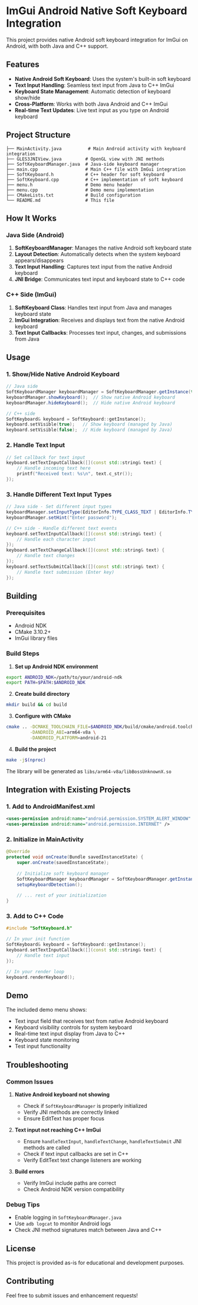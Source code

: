 # ImGui Android Native Soft Keyboard Integration

This project provides native Android soft keyboard integration for ImGui on Android, with both Java and C++ support.

## Features

- **Native Android Soft Keyboard**: Uses the system's built-in soft keyboard
- **Text Input Handling**: Seamless text input from Java to C++ ImGui
- **Keyboard State Management**: Automatic detection of keyboard show/hide
- **Cross-Platform**: Works with both Java Android and C++ ImGui
- **Real-time Text Updates**: Live text input as you type on Android keyboard

## Project Structure

```
├── MainActivity.java          # Main Android activity with keyboard integration
├── GLES3JNIView.java         # OpenGL view with JNI methods
├── SoftKeyboardManager.java  # Java-side keyboard manager
├── main.cpp                  # Main C++ file with ImGui integration
├── SoftKeyboard.h            # C++ header for soft keyboard
├── SoftKeyboard.cpp          # C++ implementation of soft keyboard
├── menu.h                    # Demo menu header
├── menu.cpp                  # Demo menu implementation
├── CMakeLists.txt            # Build configuration
└── README.md                 # This file
```

## How It Works

### Java Side (Android)
1. **SoftKeyboardManager**: Manages the native Android soft keyboard state
2. **Layout Detection**: Automatically detects when the system keyboard appears/disappears
3. **Text Input Handling**: Captures text input from the native Android keyboard
4. **JNI Bridge**: Communicates text input and keyboard state to C++ code

### C++ Side (ImGui)
1. **SoftKeyboard Class**: Handles text input from Java and manages keyboard state
2. **ImGui Integration**: Receives and displays text from the native Android keyboard
3. **Text Input Callbacks**: Processes text input, changes, and submissions from Java

## Usage

### 1. Show/Hide Native Android Keyboard

```java
// Java side
SoftKeyboardManager keyboardManager = SoftKeyboardManager.getInstance(this);
keyboardManager.showKeyboard();  // Show native Android keyboard
keyboardManager.hideKeyboard();  // Hide native Android keyboard
```

```cpp
// C++ side
SoftKeyboard& keyboard = SoftKeyboard::getInstance();
keyboard.setVisible(true);   // Show keyboard (managed by Java)
keyboard.setVisible(false);  // Hide keyboard (managed by Java)
```

### 2. Handle Text Input

```cpp
// Set callback for text input
keyboard.setTextInputCallback([](const std::string& text) {
    // Handle incoming text here
    printf("Received text: %s\n", text.c_str());
});
```

### 3. Handle Different Text Input Types

```java
// Java side - Set different input types
keyboardManager.setInputType(EditorInfo.TYPE_CLASS_TEXT | EditorInfo.TYPE_TEXT_VARIATION_PASSWORD);
keyboardManager.setHint("Enter password");
```

```cpp
// C++ side - Handle different text events
keyboard.setTextInputCallback([](const std::string& text) {
    // Handle each character input
});
keyboard.setTextChangeCallback([](const std::string& text) {
    // Handle text changes
});
keyboard.setTextSubmitCallback([](const std::string& text) {
    // Handle text submission (Enter key)
});
```

## Building

### Prerequisites
- Android NDK
- CMake 3.10.2+
- ImGui library files

### Build Steps

1. **Set up Android NDK environment**
```bash
export ANDROID_NDK=/path/to/your/android-ndk
export PATH=$PATH:$ANDROID_NDK
```

2. **Create build directory**
```bash
mkdir build && cd build
```

3. **Configure with CMake**
```bash
cmake .. -DCMAKE_TOOLCHAIN_FILE=$ANDROID_NDK/build/cmake/android.toolchain.cmake \
         -DANDROID_ABI=arm64-v8a \
         -DANDROID_PLATFORM=android-21
```

4. **Build the project**
```bash
make -j$(nproc)
```

The library will be generated as `libs/arm64-v8a/libBossUnknownX.so`

## Integration with Existing Projects

### 1. Add to AndroidManifest.xml
```xml
<uses-permission android:name="android.permission.SYSTEM_ALERT_WINDOW" />
<uses-permission android:name="android.permission.INTERNET" />
```

### 2. Initialize in MainActivity
```java
@Override
protected void onCreate(Bundle savedInstanceState) {
    super.onCreate(savedInstanceState);
    
    // Initialize soft keyboard manager
    SoftKeyboardManager keyboardManager = SoftKeyboardManager.getInstance(this);
    setupKeyboardDetection();
    
    // ... rest of your initialization
}
```

### 3. Add to C++ Code
```cpp
#include "SoftKeyboard.h"

// In your init function
SoftKeyboard& keyboard = SoftKeyboard::getInstance();
keyboard.setTextInputCallback([](const std::string& text) {
    // Handle text input
});

// In your render loop
keyboard.renderKeyboard();
```

## Demo

The included demo menu shows:
- Text input field that receives text from native Android keyboard
- Keyboard visibility controls for system keyboard
- Real-time text input display from Java to C++
- Keyboard state monitoring
- Test input functionality

## Troubleshooting

### Common Issues

1. **Native Android keyboard not showing**
   - Check if `SoftKeyboardManager` is properly initialized
   - Verify JNI methods are correctly linked
   - Ensure EditText has proper focus

2. **Text input not reaching C++ ImGui**
   - Ensure `handleTextInput`, `handleTextChange`, `handleTextSubmit` JNI methods are called
   - Check if text input callbacks are set in C++
   - Verify EditText text change listeners are working

3. **Build errors**
   - Verify ImGui include paths are correct
   - Check Android NDK version compatibility

### Debug Tips

- Enable logging in `SoftKeyboardManager.java`
- Use `adb logcat` to monitor Android logs
- Check JNI method signatures match between Java and C++

## License

This project is provided as-is for educational and development purposes.

## Contributing

Feel free to submit issues and enhancement requests!